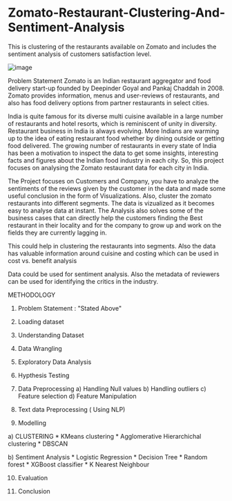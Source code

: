 # Zomato-Restaurant-Clustering-And-Sentiment-Analysis
This is clustering of the restaurants available on Zomato and includes the sentiment analysis of customers satisfaction level.

![image](https://user-images.githubusercontent.com/82583885/231880060-52e886df-1717-4083-9b3a-eafc1107db95.png)

Problem Statement
Zomato is an Indian restaurant aggregator and food delivery start-up founded by Deepinder Goyal and Pankaj Chaddah in 2008. Zomato provides information, menus and user-reviews of restaurants, and also has food delivery options from partner restaurants in select cities.

India is quite famous for its diverse multi cuisine available in a large number of restaurants and hotel resorts, which is reminiscent of unity in diversity. Restaurant business in India is always evolving. More Indians are warming up to the idea of eating restaurant food whether by dining outside or getting food delivered. The growing number of restaurants in every state of India has been a motivation to inspect the data to get some insights, interesting facts and figures about the Indian food industry in each city. So, this project focuses on analysing the Zomato restaurant data for each city in India.

The Project focuses on Customers and Company, you have to analyze the sentiments of the reviews given by the customer in the data and made some useful conclusion in the form of Visualizations. Also, cluster the zomato restaurants into different segments. The data is vizualized as it becomes easy to analyse data at instant. The Analysis also solves some of the business cases that can directly help the customers finding the Best restaurant in their locality and for the company to grow up and work on the fields they are currently lagging in.

This could help in clustering the restaurants into segments. Also the data has valuable information around cuisine and costing which can be used in cost vs. benefit analysis

Data could be used for sentiment analysis. Also the metadata of reviewers can be used for identifying the critics in the industry.


METHODOLOGY

1. Problem Statement : "Stated Above"

2. Loading dataset

3. Understanding Dataset

4. Data Wrangling

5. Exploratory Data Analysis

6. Hypthesis Testing

7. Data Preprocessing
  a) Handling Null values
  b) Handling outliers
  c) Feature selection
  d) Feature Manipulation
  
8. Text data Preprocessing ( Using NLP)

9. Modelling 

  a) CLUSTERING 
    * KMeans clustering
    * Agglomerative Hierarchichal clustering
    * DBSCAN
    
  b) Sentiment Analysis
    * Logistic Regression 
    * Decision Tree
    * Random forest
    * XGBoost classifier
    * K Nearest Neighbour

10. Evaluation 

11. Conclusion
